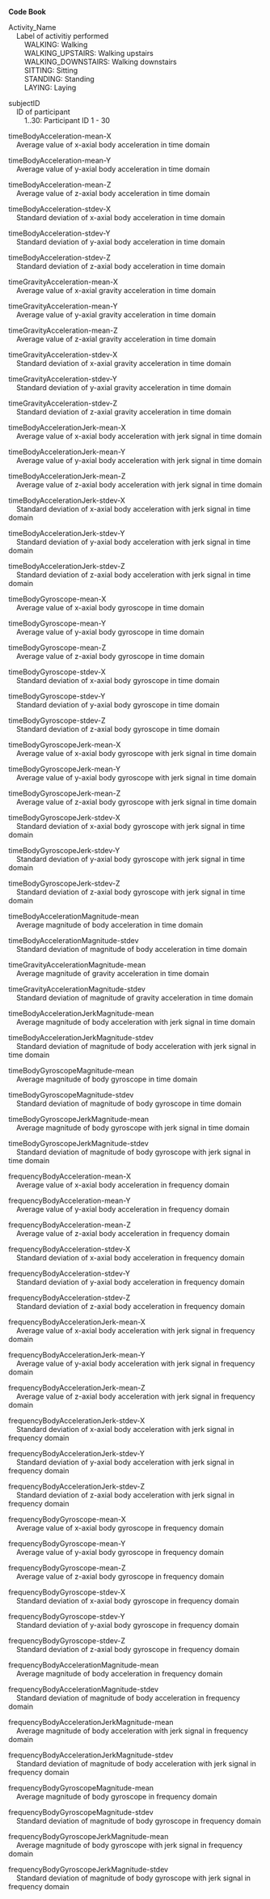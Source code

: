 **Code Book**

Activity_Name  
&nbsp;&nbsp;&nbsp;&nbsp;Label of activitiy performed  
&nbsp;&nbsp;&nbsp;&nbsp;&nbsp;&nbsp;&nbsp;&nbsp;WALKING: Walking  
&nbsp;&nbsp;&nbsp;&nbsp;&nbsp;&nbsp;&nbsp;&nbsp;WALKING_UPSTAIRS: Walking upstairs  
&nbsp;&nbsp;&nbsp;&nbsp;&nbsp;&nbsp;&nbsp;&nbsp;WALKING_DOWNSTAIRS: Walking downstairs  
&nbsp;&nbsp;&nbsp;&nbsp;&nbsp;&nbsp;&nbsp;&nbsp;SITTING: Sitting  
&nbsp;&nbsp;&nbsp;&nbsp;&nbsp;&nbsp;&nbsp;&nbsp;STANDING: Standing  
&nbsp;&nbsp;&nbsp;&nbsp;&nbsp;&nbsp;&nbsp;&nbsp;LAYING: Laying  

subjectID  
&nbsp;&nbsp;&nbsp;&nbsp;ID of participant  
&nbsp;&nbsp;&nbsp;&nbsp;&nbsp;&nbsp;&nbsp;&nbsp;1..30: Participant ID 1 - 30  

timeBodyAcceleration-mean-X  
&nbsp;&nbsp;&nbsp;&nbsp;Average value of x-axial body acceleration in time domain   

timeBodyAcceleration-mean-Y  
&nbsp;&nbsp;&nbsp;&nbsp;Average value of y-axial body acceleration in time domain  
                              
timeBodyAcceleration-mean-Z  
&nbsp;&nbsp;&nbsp;&nbsp;Average value of z-axial body acceleration in time domain  

timeBodyAcceleration-stdev-X  
&nbsp;&nbsp;&nbsp;&nbsp;Standard deviation of x-axial body acceleration in time domain  

timeBodyAcceleration-stdev-Y  
&nbsp;&nbsp;&nbsp;&nbsp;Standard deviation of y-axial body acceleration in time domain
                              
timeBodyAcceleration-stdev-Z  
&nbsp;&nbsp;&nbsp;&nbsp;Standard deviation of z-axial body acceleration in time domain

timeGravityAcceleration-mean-X  
&nbsp;&nbsp;&nbsp;&nbsp;Average value of x-axial gravity acceleration in time domain

timeGravityAcceleration-mean-Y  
&nbsp;&nbsp;&nbsp;&nbsp;Average value of y-axial gravity acceleration in time domain
                              
timeGravityAcceleration-mean-Z  
&nbsp;&nbsp;&nbsp;&nbsp;Average value of z-axial gravity acceleration in time domain

timeGravityAcceleration-stdev-X  
&nbsp;&nbsp;&nbsp;&nbsp;Standard deviation of x-axial gravity acceleration in time domain

timeGravityAcceleration-stdev-Y  
&nbsp;&nbsp;&nbsp;&nbsp;Standard deviation of y-axial gravity acceleration in time domain
                              
timeGravityAcceleration-stdev-Z  
&nbsp;&nbsp;&nbsp;&nbsp;Standard deviation of z-axial gravity acceleration in time domain                
             
timeBodyAccelerationJerk-mean-X  
&nbsp;&nbsp;&nbsp;&nbsp;Average value of x-axial body acceleration with jerk signal in time domain

timeBodyAccelerationJerk-mean-Y  
&nbsp;&nbsp;&nbsp;&nbsp;Average value of y-axial body acceleration with jerk signal in time domain
                              
timeBodyAccelerationJerk-mean-Z  
&nbsp;&nbsp;&nbsp;&nbsp;Average value of z-axial body acceleration with jerk signal in time domain

timeBodyAccelerationJerk-stdev-X  
&nbsp;&nbsp;&nbsp;&nbsp;Standard deviation of x-axial body acceleration with jerk signal in time domain

timeBodyAccelerationJerk-stdev-Y  
&nbsp;&nbsp;&nbsp;&nbsp;Standard deviation of y-axial body acceleration with jerk signal in time domain
                              
timeBodyAccelerationJerk-stdev-Z  
&nbsp;&nbsp;&nbsp;&nbsp;Standard deviation of z-axial body acceleration with jerk signal in time domain

timeBodyGyroscope-mean-X  
&nbsp;&nbsp;&nbsp;&nbsp;Average value of x-axial body gyroscope in time domain 

timeBodyGyroscope-mean-Y  
&nbsp;&nbsp;&nbsp;&nbsp;Average value of y-axial body gyroscope in time domain
                              
timeBodyGyroscope-mean-Z  
&nbsp;&nbsp;&nbsp;&nbsp;Average value of z-axial body gyroscope in time domain

timeBodyGyroscope-stdev-X  
&nbsp;&nbsp;&nbsp;&nbsp;Standard deviation of x-axial body gyroscope in time domain

timeBodyGyroscope-stdev-Y  
&nbsp;&nbsp;&nbsp;&nbsp;Standard deviation of y-axial body gyroscope in time domain
                              
timeBodyGyroscope-stdev-Z  
&nbsp;&nbsp;&nbsp;&nbsp;Standard deviation of z-axial body gyroscope in time domain
            
timeBodyGyroscopeJerk-mean-X  
&nbsp;&nbsp;&nbsp;&nbsp;Average value of x-axial body gyroscope with jerk signal in time domain

timeBodyGyroscopeJerk-mean-Y  
&nbsp;&nbsp;&nbsp;&nbsp;Average value of y-axial body gyroscope with jerk signal in time domain
                              
timeBodyGyroscopeJerk-mean-Z  
&nbsp;&nbsp;&nbsp;&nbsp;Average value of z-axial body gyroscope with jerk signal in time domain

timeBodyGyroscopeJerk-stdev-X  
&nbsp;&nbsp;&nbsp;&nbsp;Standard deviation of x-axial body gyroscope with jerk signal in time domain

timeBodyGyroscopeJerk-stdev-Y  
&nbsp;&nbsp;&nbsp;&nbsp;Standard deviation of y-axial body gyroscope with jerk signal in time domain
                              
timeBodyGyroscopeJerk-stdev-Z  
&nbsp;&nbsp;&nbsp;&nbsp;Standard deviation of z-axial body gyroscope with jerk signal in time domain          

timeBodyAccelerationMagnitude-mean  
&nbsp;&nbsp;&nbsp;&nbsp;Average magnitude of body acceleration in time domain 

timeBodyAccelerationMagnitude-stdev  
&nbsp;&nbsp;&nbsp;&nbsp;Standard deviation of magnitude of body acceleration in time domain
                              
timeGravityAccelerationMagnitude-mean  
&nbsp;&nbsp;&nbsp;&nbsp;Average magnitude of gravity acceleration in time domain 

timeGravityAccelerationMagnitude-stdev  
&nbsp;&nbsp;&nbsp;&nbsp;Standard deviation of magnitude of gravity acceleration in time domain

timeBodyAccelerationJerkMagnitude-mean  
&nbsp;&nbsp;&nbsp;&nbsp;Average magnitude of body acceleration with jerk signal in time domain 

timeBodyAccelerationJerkMagnitude-stdev  
&nbsp;&nbsp;&nbsp;&nbsp;Standard deviation of magnitude of body acceleration with jerk signal in time domain              
               
timeBodyGyroscopeMagnitude-mean  
&nbsp;&nbsp;&nbsp;&nbsp;Average magnitude of body gyroscope in time domain 

timeBodyGyroscopeMagnitude-stdev  
&nbsp;&nbsp;&nbsp;&nbsp;Standard deviation of magnitude of body gyroscope in time domain

timeBodyGyroscopeJerkMagnitude-mean  
&nbsp;&nbsp;&nbsp;&nbsp;Average magnitude of body gyroscope with jerk signal in time domain 

timeBodyGyroscopeJerkMagnitude-stdev  
&nbsp;&nbsp;&nbsp;&nbsp;Standard deviation of magnitude of body gyroscope with jerk signal in time domain

frequencyBodyAcceleration-mean-X  
&nbsp;&nbsp;&nbsp;&nbsp;Average value of x-axial body acceleration in frequency domain 

frequencyBodyAcceleration-mean-Y  
&nbsp;&nbsp;&nbsp;&nbsp;Average value of y-axial body acceleration in frequency domain
                              
frequencyBodyAcceleration-mean-Z  
&nbsp;&nbsp;&nbsp;&nbsp;Average value of z-axial body acceleration in frequency domain

frequencyBodyAcceleration-stdev-X  
&nbsp;&nbsp;&nbsp;&nbsp;Standard deviation of x-axial body acceleration in frequency domain

frequencyBodyAcceleration-stdev-Y  
&nbsp;&nbsp;&nbsp;&nbsp;Standard deviation of y-axial body acceleration in frequency domain
                              
frequencyBodyAcceleration-stdev-Z  
&nbsp;&nbsp;&nbsp;&nbsp;Standard deviation of z-axial body acceleration in frequency domain
            
frequencyBodyAccelerationJerk-mean-X  
&nbsp;&nbsp;&nbsp;&nbsp;Average value of x-axial body acceleration with jerk signal in frequency domain

frequencyBodyAccelerationJerk-mean-Y  
&nbsp;&nbsp;&nbsp;&nbsp;Average value of y-axial body acceleration with jerk signal in frequency domain
                              
frequencyBodyAccelerationJerk-mean-Z  
&nbsp;&nbsp;&nbsp;&nbsp;Average value of z-axial body acceleration with jerk signal in frequency domain

frequencyBodyAccelerationJerk-stdev-X  
&nbsp;&nbsp;&nbsp;&nbsp;Standard deviation of x-axial body acceleration with jerk signal in frequency domain

frequencyBodyAccelerationJerk-stdev-Y  
&nbsp;&nbsp;&nbsp;&nbsp;Standard deviation of y-axial body acceleration with jerk signal in frequency domain
                              
frequencyBodyAccelerationJerk-stdev-Z  
&nbsp;&nbsp;&nbsp;&nbsp;Standard deviation of z-axial body acceleration with jerk signal in frequency domain

frequencyBodyGyroscope-mean-X  
&nbsp;&nbsp;&nbsp;&nbsp;Average value of x-axial body gyroscope in frequency domain 

frequencyBodyGyroscope-mean-Y  
&nbsp;&nbsp;&nbsp;&nbsp;Average value of y-axial body gyroscope in frequency domain
                              
frequencyBodyGyroscope-mean-Z  
&nbsp;&nbsp;&nbsp;&nbsp;Average value of z-axial body gyroscope in frequency domain

frequencyBodyGyroscope-stdev-X  
&nbsp;&nbsp;&nbsp;&nbsp;Standard deviation of x-axial body gyroscope in frequency domain

frequencyBodyGyroscope-stdev-Y  
&nbsp;&nbsp;&nbsp;&nbsp;Standard deviation of y-axial body gyroscope in frequency domain
                              
frequencyBodyGyroscope-stdev-Z  
&nbsp;&nbsp;&nbsp;&nbsp;Standard deviation of z-axial body gyroscope in frequency domain
            
frequencyBodyAccelerationMagnitude-mean  
&nbsp;&nbsp;&nbsp;&nbsp;Average magnitude of body acceleration in frequency domain 

frequencyBodyAccelerationMagnitude-stdev  
&nbsp;&nbsp;&nbsp;&nbsp;Standard deviation of magnitude of body acceleration in frequency domain
                              
frequencyBodyAccelerationJerkMagnitude-mean  
&nbsp;&nbsp;&nbsp;&nbsp;Average magnitude of body acceleration with jerk signal in frequency domain 

frequencyBodyAccelerationJerkMagnitude-stdev  
&nbsp;&nbsp;&nbsp;&nbsp;Standard deviation of magnitude of body acceleration with jerk signal in frequency domain              
               
frequencyBodyGyroscopeMagnitude-mean  
&nbsp;&nbsp;&nbsp;&nbsp;Average magnitude of body gyroscope in frequency domain 

frequencyBodyGyroscopeMagnitude-stdev  
&nbsp;&nbsp;&nbsp;&nbsp;Standard deviation of magnitude of body gyroscope in frequency domain

frequencyBodyGyroscopeJerkMagnitude-mean  
&nbsp;&nbsp;&nbsp;&nbsp;Average magnitude of body gyroscope with jerk signal in frequency domain 

frequencyBodyGyroscopeJerkMagnitude-stdev  
&nbsp;&nbsp;&nbsp;&nbsp;Standard deviation of magnitude of body gyroscope with jerk signal in frequency domain   
   
                      
 